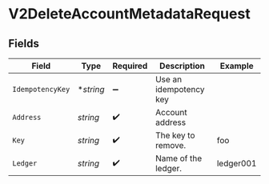 # V2DeleteAccountMetadataRequest


## Fields

| Field                  | Type                   | Required               | Description            | Example                |
| ---------------------- | ---------------------- | ---------------------- | ---------------------- | ---------------------- |
| `IdempotencyKey`       | **string*              | :heavy_minus_sign:     | Use an idempotency key |                        |
| `Address`              | *string*               | :heavy_check_mark:     | Account address        |                        |
| `Key`                  | *string*               | :heavy_check_mark:     | The key to remove.     | foo                    |
| `Ledger`               | *string*               | :heavy_check_mark:     | Name of the ledger.    | ledger001              |